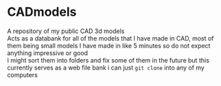# CADmodels
A repository of my public CAD 3d models  
Acts as a databank for all of the models that I have made in CAD, most of them being small models I have made in like 5 minutes so do not expect anything impressive or good  
I might sort them into folders and fix some of them in the future but this currently serves as a web file bank i can just `git clone` into any of my computers
